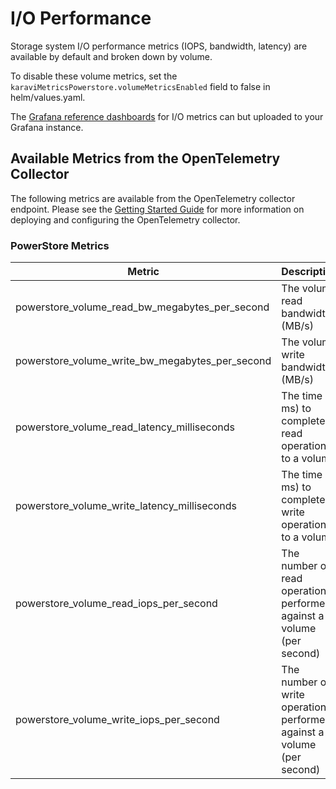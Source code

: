 <!--
Copyright (c) 2021 Dell Inc., or its subsidiaries. All Rights Reserved.

Licensed under the Apache License, Version 2.0 (the "License");
you may not use this file except in compliance with the License.
You may obtain a copy of the License at

    http://www.apache.org/licenses/LICENSE-2.0
-->

# I/O Performance

Storage system I/O performance metrics (IOPS, bandwidth, latency) are available by default and broken down by volume.

To disable these volume metrics, set the ```karaviMetricsPowerstore.volumeMetricsEnabled``` field to false in helm/values.yaml.

The [Grafana reference dashboards](https://github.com/dell/karavi-observability/blob/main/grafana/dashboards/powerstore) for I/O metrics can but uploaded to your Grafana instance.

## Available Metrics from the OpenTelemetry Collector

The following metrics are available from the OpenTelemetry collector endpoint.  Please see the [Getting Started Guide](https://github.com/dell/karavi-observability/blob/main/docs/GETTING_STARTED_GUIDE.md) for more information on deploying and configuring the OpenTelemetry collector.

### PowerStore Metrics

| Metric | Description | Example |
| ------ | ----------- | ------- |
| powerstore_volume_read_bw_megabytes_per_second	| The volume read bandwidth (MB/s) | powerstore_volume_read_bw_megabytes_per_second{ArrayID="10.0.0.1",PersistentVolumeName="pvname-f7b7382a76",PlotWithMean="No",VolumeID="daaec0fa-475b-4308-a867-c15412611a97"} 0.15727519989013672 |
| powerstore_volume_write_bw_megabytes_per_second | The volume write bandwidth (MB/s) | powerstore_volume_write_bw_megabytes_per_second{ArrayID="10.0.0.1",PersistentVolumeName="pvname-f7b7382a76",PlotWithMean="No",VolumeID="daaec0fa-475b-4308-a867-c15412611a97"} 6.03456974029541
| powerstore_volume_read_latency_milliseconds | The time (in ms) to complete read operations to a volume | powerstore_volume_read_latency_milliseconds{ArrayID="10.0.0.1",PersistentVolumeName="pvname-f7b7382a76",PlotWithMean="No",VolumeID="daaec0fa-475b-4308-a867-c15412611a97"} 0.18000000715255737 |
| powerstore_volume_write_latency_milliseconds | The time (in ms) to complete write operations to a volume | powerstore_volume_write_latency_milliseconds{ArrayID="10.0.0.1",PersistentVolumeName="pvname-f7b7382a76",PlotWithMean="No",VolumeID="daaec0fa-475b-4308-a867-c15412611a97"} 0.2669999599456787 |
| powerstore_volume_read_iops_per_second | The number of read operations performed against a volume (per second) | powerstore_volume_read_iops_per_second{ArrayID="10.0.0.1",PersistentVolumeName="pvname-f7b7382a76",PlotWithMean="No",VolumeID="daaec0fa-475b-4308-a867-c15412611a97"} 8
| powerstore_volume_write_iops_per_second | The number of write operations performed against a volume (per second) | powerstore_volume_write_iops_per_second{ArrayID="10.0.0.1",PersistentVolumeName="pvname-f7b7382a76",PlotWithMean="No",VolumeID="daaec0fa-475b-4308-a867-c15412611a97"} 12 |
